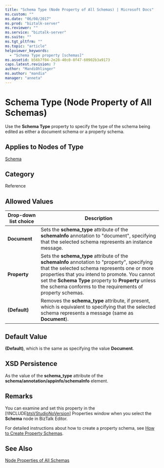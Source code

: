 ```yaml
---
title: "Schema Type (Node Property of All Schemas) | Microsoft Docs"
ms.custom: ""
ms.date: "06/08/2017"
ms.prod: "biztalk-server"
ms.reviewer: ""
ms.service: "biztalk-server"
ms.suite: ""
ms.tgt_pltfrm: ""
ms.topic: "article"
helpviewer_keywords: 
  - "Schema Type property [schemas]"
ms.assetid: b56b7f04-2e28-40c0-8f47-60902b3a9173
caps.latest.revision: 7
author: "MandiOhlinger"
ms.author: "mandia"
manager: "anneta"
---
```

# Schema Type (Node Property of All Schemas)
Use the **Schema Type** property to specify the type of the schema being edited as either a document schema or a property schema.  
  
## Applies to Nodes of Type  
 [Schema](../core/schema-node-properties.md)  
  
## Category  
 Reference  
  
## Allowed Values  
  
|Drop-down list choice|Description|  
|----------------------------|-----------------|  
|**Document**|Sets the **schema_type** attribute of the **schemaInfo** annotation to "document", specifying that the selected schema represents an instance message.|  
|**Property**|Sets the **schema_type** attribute of the **schemaInfo** annotation to "property", specifying that the selected schema represents one or more properties that you intend to promote. You cannot set the **Schema Type** property to **Property** unless the schema conforms to the requirements of property schemas.|  
|**(Default)**|Removes the **schema_type** attribute, if present, which is equivalent to specifying that the selected schema represents a message (same as **Document**).|  
  
## Default Value  
 **(Default)**, which is the same as specifying the value **Document**.  
  
## XSD Persistence  
 As the value of the **schema_type** attribute of the **schema/annotation/appinfo/schemaInfo** element.  
  
## Remarks  
 You can examine and set this property in the [!INCLUDE[btsVStudioNoVersion](../includes/btsvstudionoversion-md.md)] Properties window when you select the **Schema** node in BizTalk Editor.  
  
 For detailed instructions about how to create a property schema, see [How to Create Property Schemas](../core/how-to-create-property-schemas.md).  
  
## See Also  
 [Node Properties of All Schemas](../core/node-properties-of-all-schemas.md)